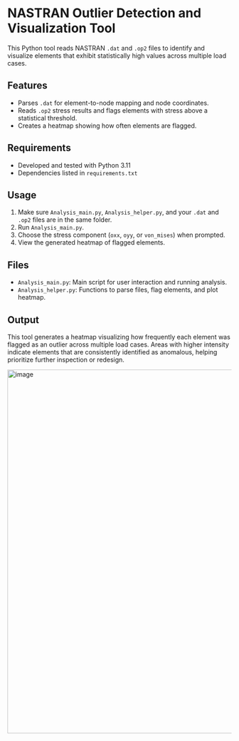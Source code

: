 # NASTRAN Outlier Detection and Visualization Tool

This Python tool reads NASTRAN `.dat` and `.op2` files to identify and visualize elements that exhibit statistically high values across multiple load cases.

## Features
- Parses `.dat` for element-to-node mapping and node coordinates.
- Reads `.op2` stress results and flags elements with stress above a statistical threshold.
- Creates a heatmap showing how often elements are flagged.

## Requirements
- Developed and tested with Python 3.11
- Dependencies listed in `requirements.txt`

## Usage
1. Make sure `Analysis_main.py`, `Analysis_helper.py`, and your `.dat` and `.op2` files are in the same folder.  
2. Run `Analysis_main.py`.  
3. Choose the stress component (`oxx`, `oyy`, or `von_mises`) when prompted.  
4. View the generated heatmap of flagged elements.

## Files
- `Analysis_main.py`: Main script for user interaction and running analysis.  
- `Analysis_helper.py`: Functions to parse files, flag elements, and plot heatmap.

## Output
This tool generates a heatmap visualizing how frequently each element was flagged as an outlier across multiple load cases. Areas with higher intensity indicate elements that are consistently identified as anomalous, helping prioritize further inspection or redesign.

<img width="1090" height="816" alt="image" src="https://github.com/user-attachments/assets/a57c6eb6-f357-4aa4-825e-cb61dbd83d28" />
